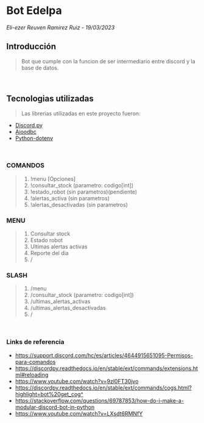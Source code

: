 # Bot Edelpa
<i> Eli-ezer Reuven Ramirez Ruiz - 19/03/2023 </i>

## Introducción
> Bot que cumple con la funcion de ser intermediario entre discord y la base de datos. <br>

<br>

## Tecnologias utilizadas

> Las librerias utilizadas en este proyecto fueron:
- [Discord.py](https://discordpy.readthedocs.io/en/stable/)
- [Aioodbc](https://github.com/aio-libs/aioodbc/)
- [Python-dotenv](https://pypi.org/project/python-dotenv/)

<br>
 
### COMANDOS
> 1) !menu [Opciones]
> 2) !consultar_stock (parametro: codigo[int])
> 3) !estado_robot (sin parametros)(pendiente)
> 4) !alertas_activa (sin parametros)
> 5) !alertas_desactivadas (sin parametros)

### MENU
> 1) Consultar stock  <br>
> 2) Estado robot <br>
> 3) Ultimas alertas activas <br>
> 4) Reporte del dia <br>
> 5) /

### SLASH 
> 1) /menu <br>
> 2) /consultar_stock (parametro: codigo[int]) <br>
> 3) /ultimas_alertas_activas <br>
> 4) /ultimas_alertas_desactivadas <br>
> 5) /

<br>

### Links de referencia
- https://support.discord.com/hc/es/articles/4644915651095-Permisos-para-comandos
- https://discordpy.readthedocs.io/en/stable/ext/commands/extensions.html#reloading
- https://www.youtube.com/watch?v=9zl0FT30jvo
- https://discordpy.readthedocs.io/en/stable/ext/commands/cogs.html?highlight=bot%20get_cog^
- https://stackoverflow.com/questions/69787853/how-do-i-make-a-modular-discord-bot-in-python
- https://www.youtube.com/watch?v=LXsdt6RMNfY